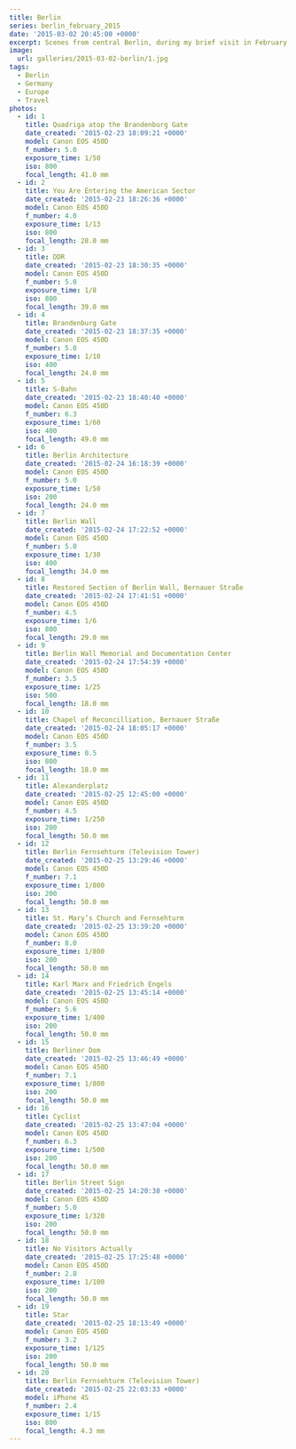 ```yaml
---
title: Berlin
series: berlin_february_2015
date: '2015-03-02 20:45:00 +0000'
excerpt: Scenes from central Berlin, during my brief visit in February 2015.
image:
  url: galleries/2015-03-02-berlin/1.jpg
tags:
  - Berlin
  - Germany
  - Europe
  - Travel
photos:
  - id: 1
    title: Quadriga atop the Brandenburg Gate
    date_created: '2015-02-23 18:09:21 +0000'
    model: Canon EOS 450D
    f_number: 5.0
    exposure_time: 1/50
    iso: 800
    focal_length: 41.0 mm
  - id: 2
    title: You Are Entering the American Sector
    date_created: '2015-02-23 18:26:36 +0000'
    model: Canon EOS 450D
    f_number: 4.0
    exposure_time: 1/13
    iso: 800
    focal_length: 28.0 mm
  - id: 3
    title: DDR
    date_created: '2015-02-23 18:30:35 +0000'
    model: Canon EOS 450D
    f_number: 5.0
    exposure_time: 1/8
    iso: 800
    focal_length: 39.0 mm
  - id: 4
    title: Brandenburg Gate
    date_created: '2015-02-23 18:37:35 +0000'
    model: Canon EOS 450D
    f_number: 5.0
    exposure_time: 1/10
    iso: 400
    focal_length: 24.0 mm
  - id: 5
    title: S-Bahn
    date_created: '2015-02-23 18:40:40 +0000'
    model: Canon EOS 450D
    f_number: 6.3
    exposure_time: 1/60
    iso: 400
    focal_length: 49.0 mm
  - id: 6
    title: Berlin Architecture
    date_created: '2015-02-24 16:18:39 +0000'
    model: Canon EOS 450D
    f_number: 5.0
    exposure_time: 1/50
    iso: 200
    focal_length: 24.0 mm
  - id: 7
    title: Berlin Wall
    date_created: '2015-02-24 17:22:52 +0000'
    model: Canon EOS 450D
    f_number: 5.0
    exposure_time: 1/30
    iso: 400
    focal_length: 34.0 mm
  - id: 8
    title: Restored Section of Berlin Wall, Bernauer Straße
    date_created: '2015-02-24 17:41:51 +0000'
    model: Canon EOS 450D
    f_number: 4.5
    exposure_time: 1/6
    iso: 800
    focal_length: 29.0 mm
  - id: 9
    title: Berlin Wall Memorial and Documentation Center
    date_created: '2015-02-24 17:54:39 +0000'
    model: Canon EOS 450D
    f_number: 3.5
    exposure_time: 1/25
    iso: 500
    focal_length: 18.0 mm
  - id: 10
    title: Chapel of Reconcilliation, Bernauer Straße
    date_created: '2015-02-24 18:05:17 +0000'
    model: Canon EOS 450D
    f_number: 3.5
    exposure_time: 0.5
    iso: 800
    focal_length: 18.0 mm
  - id: 11
    title: Alexanderplatz
    date_created: '2015-02-25 12:45:00 +0000'
    model: Canon EOS 450D
    f_number: 4.5
    exposure_time: 1/250
    iso: 200
    focal_length: 50.0 mm
  - id: 12
    title: Berlin Fernsehturm (Television Tower)
    date_created: '2015-02-25 13:29:46 +0000'
    model: Canon EOS 450D
    f_number: 7.1
    exposure_time: 1/800
    iso: 200
    focal_length: 50.0 mm
  - id: 13
    title: St. Mary’s Church and Fernsehturm
    date_created: '2015-02-25 13:39:20 +0000'
    model: Canon EOS 450D
    f_number: 8.0
    exposure_time: 1/800
    iso: 200
    focal_length: 50.0 mm
  - id: 14
    title: Karl Marx and Friedrich Engels
    date_created: '2015-02-25 13:45:14 +0000'
    model: Canon EOS 450D
    f_number: 5.6
    exposure_time: 1/400
    iso: 200
    focal_length: 50.0 mm
  - id: 15
    title: Berliner Dom
    date_created: '2015-02-25 13:46:49 +0000'
    model: Canon EOS 450D
    f_number: 7.1
    exposure_time: 1/800
    iso: 200
    focal_length: 50.0 mm
  - id: 16
    title: Cyclist
    date_created: '2015-02-25 13:47:04 +0000'
    model: Canon EOS 450D
    f_number: 6.3
    exposure_time: 1/500
    iso: 200
    focal_length: 50.0 mm
  - id: 17
    title: Berlin Street Sign
    date_created: '2015-02-25 14:20:38 +0000'
    model: Canon EOS 450D
    f_number: 5.0
    exposure_time: 1/320
    iso: 200
    focal_length: 50.0 mm
  - id: 18
    title: No Visitors Actually
    date_created: '2015-02-25 17:25:48 +0000'
    model: Canon EOS 450D
    f_number: 2.8
    exposure_time: 1/100
    iso: 200
    focal_length: 50.0 mm
  - id: 19
    title: Star
    date_created: '2015-02-25 18:13:49 +0000'
    model: Canon EOS 450D
    f_number: 3.2
    exposure_time: 1/125
    iso: 200
    focal_length: 50.0 mm
  - id: 20
    title: Berlin Fernsehturm (Television Tower)
    date_created: '2015-02-25 22:03:33 +0000'
    model: iPhone 4S
    f_number: 2.4
    exposure_time: 1/15
    iso: 800
    focal_length: 4.3 mm
---
```

